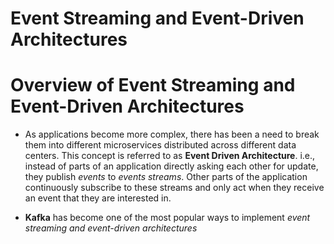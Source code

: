 # Event Streaming and Event-Driven Architectures

# Overview of Event Streaming and Event-Driven Architectures
* As applications become more complex, there has been a need to break them into different microservices distributed across different data centers. This concept is referred to as __Event Driven Architecture__. i.e., instead of parts of an application directly asking each other for update, they publish _events_ to _events streams_. Other parts of the application continuously subscribe to these streams and only act when they receive an event that they are interested in.

* __Kafka__ has become one of the most popular ways to implement _event streaming and event-driven architectures_
